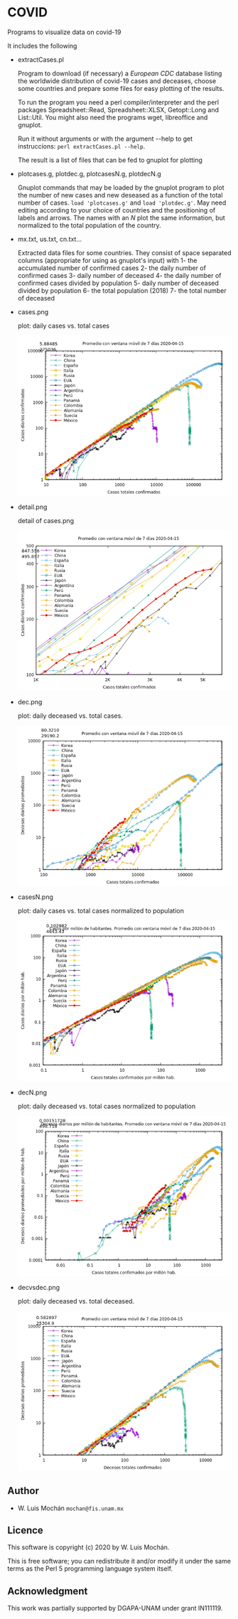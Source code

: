 # COVID

Programs to visualize data on covid-19

It includes the following

* extractCases.pl

  Program to download (if necessary) a *European CDC* database listing
  the worldwide distribution  of covid-19 cases and deceases, choose
  some countries and prepare some files for easy plotting of the
  results.

  To run the program you need a perl compiler/interpreter and the
  perl packages Spreadsheet::Read, Spreadsheet::XLSX, Getopt::Long and
  List::Util. You might also need the programs wget, libreoffice and gnuplot.

  Run it without arguments or with the argument --help to get
  instruccions: `perl extractCases.pl --help`.

  The result is a list of files that can be fed to gnuplot for
  plotting

* plotcases.g, plotdec.g, plotcasesN.g, plotdecN.g

  Gnuplot commands that may be loaded by the gnuplot program to plot
  the number of new cases and new deseased as a function of the total
  number of cases. `load 'plotcases.g'` and `load 'plotdec.g'`. May
  need editing according to your choice of countries and the
  positioning of labels and arrows. The names with an *N* plot the
  same information, but normalized to the total population of the
  country.


* mx.txt, us.txt, cn.txt...

  Extracted data files for some countries. They consist of space
  separated columns (appropriate for using as gnuplot's input) with
  1- the accumulated number of confirmed cases
  2- the daily number of confirmed cases
  3- daily number of deceased
  4- the daily number of confirmed cases divided by population
  5- daily number of deceased divided by population
  6- the total population (2018)
  7- the total number of deceased

* cases.png

  plot: daily cases vs. total cases

  ![daily vs. total cases](cases.png)

* detail.png

  detail of cases.png

  ![detail daily vs. total cases](detail.png)

* dec.png

  plot: daily deceased vs. total cases.

  ![daily deceases vs. total cases](dec.png)

* casesN.png

  plot: daily cases vs. total cases normalized to population

  ![normalized daily vs. total cases](casesN.png)

* decN.png

  plot: daily deceased vs. total cases normalized to population

  ![normalized daily deceases vs. normalized total cases](decN.png)

* decvsdec.png

  plot: daily deceased vs. total deceased.

  ![normalized daily vs. total deceases](decvsdec.png)

## Author

   - W. Luis Mochán  `mochan@fis.unam.mx`

## Licence

This software is copyright (c) 2020 by W. Luis Mochán.

This is free software; you can redistribute it and/or modify it under
the same terms as the Perl 5 programming language system itself.

## Acknowledgment

This work was partially supported by DGAPA-UNAM under grant IN111119.
